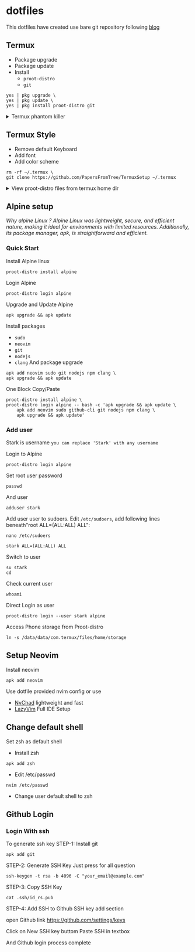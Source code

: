 # dotfiles
This dotfiles have created use bare git repository following [blog](https://www.atlassian.com/git/tutorials/dotfiles) 

## Termux
* Package upgrade
* Package update 
* Install
  * `proot-distro`
  * `git`

```
yes | pkg upgrade \
yes | pkg update \
yes | pkg install proot-distro git
```
<details>
 
<summary>Termux phantom killer</summary>
In android phantom process killer kill the termux which lead to server and background process to step
[Guide](https://youtu.be/vK1Jx9ydi5c) to solve problem

</details>

## Termux Style
* Remove default Keyboard
* Add font
* Add color scheme
```
rm -rf ~/.termux \
git clone https://github.com/PapersFromTree/TermuxSetup ~/.termux
```

<details>
 
<summary>View proot-distro files from termux home dir</summary>

Creates a symlink of installed rootfs on your home dir and make it easily accessable
```
ln -rs $PREFIX/var/lib/proot-distro/installed-rootfs $HOME/proot-distro-rootfs
```
</details>

## Alpine setup
_Why alpine Linux ?
Alpine Linux was lightweight, secure, and efficient nature, making it ideal for environments with limited resources. Additionally, its package manager, apk, is straightforward and efficient._

### Quick Start
Install Alpine linux
```
proot-distro install alpine
```
Login Alpine
```
proot-distro login alpine
```
Upgrade and Update Alpine
```
apk upgrade && apk update
```
Install packages
  * `sudo`
  * `neovim`
  * `git` 
  * `nodejs` 
  * `clang`
And package upgrade
```
apk add neovim sudo git nodejs npm clang \
apk upgrade && apk update

```
One Block Copy/Paste
```
proot-distro install alpine \
proot-distro login alpine -- bash -c 'apk upgrade && apk update \
    apk add neovim sudo github-cli git nodejs npm clang \
    apk upgrade && apk update'
```

### Add user
Stark is username `you can replace 'Stark' with any username`

Login to Alpine
```
proot-distro login alpine
```
Set root user password
```
passwd
```
And user
```
adduser stark
```
Add user user to sudoers. Edit `/etc/sudoers`, add following lines beneath"root ALL=(ALL:ALL) ALL":
```
nano /etc/sudoers
```
```
stark ALL=(ALL:ALL) ALL
```
Switch to user
```
su stark
cd

```
Check current user
```
whoami
```
Direct Login as user
```
proot-distro login --user stark alpine
```
Access Phone storage from Proot-distro
```
ln -s /data/data/com.termux/files/home/storage
```
## Setup Neovim

Install neovim
```
apk add neovim 
```
Use dotfile provided nvim config or use
* [NvChad](https://nvchad.com) lightweight and fast
* [LazyVim](https://www.lazyvim.org) Full IDE Setup

## Change default shell
Set zsh as default shell
* Install zsh
```
apk add zsh
```
* Edit /etc/passwd
```
nvim /etc/passwd
```
* Change user default shell to zsh

## Github Login

### Login With ssh
To generate ssh key
STEP-1: Install git
```
apk add git

```
STEP-2: Generate SSH Key
Just press for all question
```
ssh-keygen -t rsa -b 4096 -C "your_email@example.com"
```
STEP-3: Copy SSH Key
```
cat .ssh/id_rs.pub
```
STEP-4: Add SSH to Github SSH key add section

open Github link
https://github.com/settings/keys

Click on New SSH key buttom
Paste SSH in textbox

And Github login process complete
